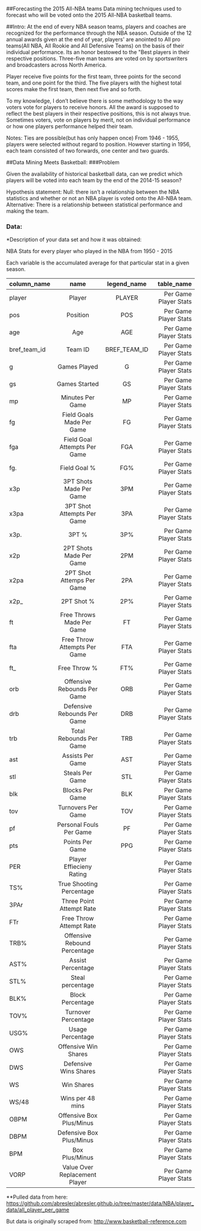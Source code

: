 ##Forecasting the 2015 All-NBA teams
Data mining techniques used to forecast who will be voted onto the 2015 All-NBA basketball teams.


##Intro:
At the end of every NBA season teams, players and coaches are recognized for the performance through the NBA season. 
Outside of the 12 annual awards given at the end of year, players' are anointed  to All pro teams(All NBA, All Rookie and All Defensive Teams) on the basis of their individual performance.
Its an honor bestowed to the "Best players in their respective positions. Three-five man teams are voted on by sportswriters and broadcasters across North America.

Player receive five points for the first team, three points for the second team, and one point for the third.
The five players with the highest total scores make the first team, then next five and so forth. 

To my knowledge, I don’t believe there is some methodology to the way voters vote for players to receive honors.
All the award is supposed to reflect the best players in their respective positions, this is not always true. Sometimes voters, vote on players by merit, not on individual performance or how one players performance helped their team. 

Notes: 
Ties are possible(but has only happen once)
From 1946 - 1955, players were selected without regard to position.  However starting in 1956, each team consisted of two forwards, one center and two guards. 

##Data Mining Meets Basketball:
###Problem

Given the availability of historical basketball data, can we predict which players will be voted into each team by the end of the 2014-15 season? 
	
Hypothesis statement:
		Null: there isn’t a relationship between the NBA statistics and whether or not an NBA player is voted onto the All-NBA team. 
		Alternative: There is a relationship between statistical performance and making the team.
	
### Data:
*Description of your data set and how it was obtained:

NBA Stats for every player who played in the NBA from 1950 - 2015

Each variable is the accumulated average for that particular stat in a given season.  

|column_name|name|legend_name|table_name|
| ----------|:-----:|:-------------:| -----:|
|player|Player|PLAYER|Per Game Player Stats|
|pos|Position|POS|Per Game Player Stats|
|age|Age|AGE|Per Game Player Stats
|bref_team_id|Team ID|BREF_TEAM_ID|Per Game Player Stats|	
|g|Games Played|G|Per Game Player Stats|
|gs|Games Started|GS|Per Game Player Stats|
|mp|Minutes Per Game|MP|Per Game Player Stats|
|fg|Field Goals Made Per Game|FG|Per Game Player Stats|
|fga|Field Goal Attempts Per Game|FGA|Per Game Player Stats|
|fg.|Field Goal %|FG%|Per Game Player Stats|
|x3p|3PT Shots Made Per Game|3PM|Per Game Player Stats|
|x3pa|3PT Shot Attempts Per Game|3PA|Per Game Player Stats|
|x3p.|3PT %|3P%|Per Game Player Stats|
|x2p|2PT Shots Made Per Game|2PM|Per Game Player Stats|
|x2pa|2PT Shot Attemps Per Game|2PA|Per Game Player Stats|
|x2p_|2PT Shot %|2P%|Per Game Player Stats|
|ft|Free Throws Made Per Game|FT|Per Game Player Stats|
|fta|Free Throw Attempts Per Game|FTA|Per Game Player Stats|
|ft_|Free Throw %|FT%|Per Game Player Stats|
|orb|Offensive Rebounds Per Game|ORB|Per Game Player Stats|
|drb|Defensive Rebounds Per Game|DRB|Per Game Player Stats|
|trb|Total Rebounds Per Game|TRB|Per Game Player Stats|
|ast|Assists Per Game|AST|Per Game Player Stats|
|stl|Steals Per Game|STL|Per Game Player Stats|
|blk|Blocks Per Game|BLK|Per Game Player Stats|
|tov|Turnovers Per Game|TOV|Per Game Player Stats|
|pf|Personal Fouls Per Game|PF|Per Game Player Stats|
|pts|Points Per Game|PPG|Per Game Player Stats|
|PER|Player Effiecieny Rating||Per Game Player Stats|
|TS%|True Shooting Percentage||Per Game Player Stats|
|3PAr|Three Point Attempt Rate||Per Game Player Stats|
|FTr|Free Throw Attempt Rate||Per Game Player Stats|
|TRB%|Offensive Rebound Percentage||Per Game Player Stats|
|AST%|Assist Percentage||Per Game Player Stats|
|STL%|Steal percentage||Per Game Player Stats|
|BLK%|Block Percentage||Per Game Player Stats|
|TOV%|Turnover Percentage||Per Game Player Stats|
|USG%|Usage Percentage||Per Game Player Stats|
|OWS|Offensive Win Shares||Per Game Player Stats|
|DWS|Defensive Wins Shares ||Per Game Player Stats|
|WS|Win Shares||Per Game Player Stats|
|WS/48|Wins per 48 mins||Per Game Player Stats|
|OBPM|Offensive Box Plus/Minus||Per Game Player Stats|
|DBPM|Defensive Box Plus/Minus||Per Game Player Stats|
|BPM|Box Plus/Minus||Per Game Player Stats|
|VORP|Value Over Replacement Player||Per Game Player Stats|

**Pulled data from here: https://github.com/abresler/abresler.github.io/tree/master/data/NBA/player_data/all_player_per_game

But data is originally scraped from: http://www.basketball-reference.com
